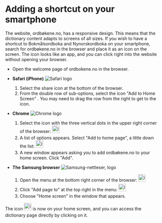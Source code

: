 # Adding a shortcut on your smartphone
The website, ordbøkene.no, has a responsive design. This means that the dictionary content adapts to screens of all sizes. If you wish to have a shortcut to Bokmålsordboka and Nynorskordboka on your smartphone, search for ordbøkene.no in the browser and place it as an icon on the screen. The icon looks like an app, and you can click right into the website without opening your browser.

*   Open the welcome page of ordbokene.no in the browser.
*   **Safari (iPhone)** <img alt="Safari logo" src="https://api.iconify.design/logos:safari.svg"/>
    1. Select the share icon at the bottom of the browser.
    2. From the double row of sub-options, select the icon "Add to Home Screen" . You may need to drag the row from the right to get to the icon.


*   **Chrome** <img alt="Chrome logo" src="https://api.iconify.design/logos:chrome.svg"/>
    1. Select the icon with the three vertical dots in the upper right corner of the browser: <img style="display:inline; margin-bottom: .5em" alt="icon" src="/icons/MaterialSymbolsIosShareRounded.svg" width="24" height="24">
    2. A list of options appears. Select "Add to home page", a little down the list: <img style="display:inline; margin-bottom: .5em" alt="icon" src="/icons/MaterialSymbolsAddBoxRounded.svg" width="24" height="24">
    3. A new window appears asking you to add ordbøkene.no to your home screen. Click "Add".

*   **The Samsung browser** <img style="background-color: white" alt="Samsung-nettleser, logo" src="https://api.iconify.design/arcticons:samsung-browser.svg"/>
    1. Open the menu at the bottom right corner of the browser: <img style="display:inline; margin-bottom: .5em" alt="icon" src="/icons/SystemUiconsMenuHamburger.svg" width="24" height="24">
    2. Click "Add page to" at the top right in the menu: <img style="display:inline; margin-bottom: .5em" alt="icon" src="/icons/SystemUiconsPlus.svg" width="24" height="24">
    3. Choose "Home screen" in the window that appears.

The icon <img style="display:inline; margin-bottom: .5em" alt="icon" src="/favicon.ico" width="24" height="24"> is now on your home screen, and you can access the dictionary page directly by clicking on it.
